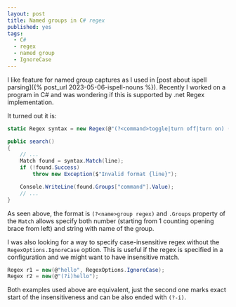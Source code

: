 ```yaml
---
layout: post
title: Named groups in C# regex
published: yes
tags:
  - C#
  - regex
  - named group
  - IgnoreCase
---
```

I like feature for named group captures as I used in [post about ispell parsing]({% post_url 2023-05-06-ispell-nouns %}). Recently I worked on a program in C# and was wondering if this is supported by .net Regex implementation. 

It turned out it is:

```c#
static Regex syntax = new Regex(@"(?<command>toggle|turn off|turn on) (?<x1>\d+),(?<y1>\d+) through (?<x2>\d+),(?<y2>\d+)");

public search()
{
    // ...
    Match found = syntax.Match(line);
    if (!found.Success)
        throw new Exception($"Invalid format {line}");

    Console.WriteLine(found.Groups["command"].Value);
    // ...
}
```

As seen above, the format is `(?<name>group regex)` and `.Groups` property of the `Match` allows specify both number (starting from 1 counting opening brace from left) and string with name of the group.

I was also looking for a way to specify case-insensitive regex without the `RegexOptions.IgnoreCase` option. This is useful if the regex is specified in a configuration and we might want to have insensitive match.

```c#
Regex r1 = new(@"hello", RegexOptions.IgnoreCase);
Regex r2 = new(@"(?i)hello");
```

Both examples used above are equivalent, just the second one marks exact start of the insensitiveness and can be also ended with `(?-i)`.

